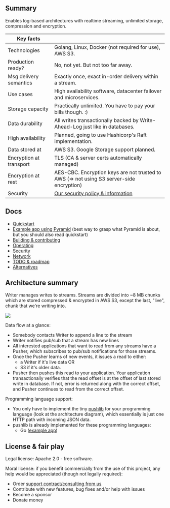 
Summary
-------

Enables log-based architectures with realtime streaming, unlimited storage, compression and encryption.

| Key facts               |                                                                                          |
|-------------------------|------------------------------------------------------------------------------------------|
| Technologies            | Golang, Linux, Docker (not required for use), AWS S3.                                    |
| Production ready?       | No, not yet. But not too far away.                                                       |
| Msg delivery semantics  | Exactly once, exact in-order delivery within a stream.                                   |
| Use cases               | High availability software, datacenter failover and microservices.                       |
| Storage capacity        | Practically unlimited. You have to pay your bills though. :)                             |
| Data durability         | All writes transactionally backed by Write-Ahead-Log just like in databases.             |
| High availability       | Planned, going to use Hashicorp's Raft implementation.                                   |
| Data stored at          | AWS S3. Google Storage support planned.                                                  |
| Encryption at transport | TLS (CA & server certs automatically managed)                                            |
| Encryption at rest      | AES-CBC. Encryption keys are not trusted to AWS (=> not using S3 server-side encryption) |
| Security                | [Our security policy & information](https://function61.com/security/)                    |


Docs
----

- [Quickstart](docs/quickstart.md)
- [Example app using Pyramid](https://github.com/function61/pyramid-exampleapp-go)
  (best way to grasp what Pyramid is about, but you should also read quickstart)
- [Building & contributing](docs/building-and-contributing.md)
- [Operating](docs/operating.md)
- [Security](docs/architecture/security.md)
- [Network](docs/architecture/network.md)
- [TODO & roadmap](docs/todo-roadmap.md)
- [Alternatives](docs/alternatives.md)


Architecture summary
--------------------

Writer manages writes to streams. Streams are divided into ~8 MB chunks which
are stored compressed & encrypted in AWS S3, except the last, "live", chunk that
we're writing into.

![](docs/architecture/diagram.png)

Data flow at a glance:

- Somebody contacts Writer to append a line to the stream
- Writer notifies pub/sub that a stream has new lines
- All interested applications that want to read from any streams have a Pusher,
  which subscribes to pub/sub notifications for those streams.
- Once the Pusher learns of new events, it issues a read to either:
	- a Writer if it's live data OR
	- S3 if it's older data.
- Pusher then pushes this read to your application. Your application transactionally
  verifies that the read offset is at the offset of last stored write in database.
  If not, error is returned along with the correct offset, and Pusher continues
  to read from the correct offset.

Programming language support:

- You only have to implement the tiny [pushlib](pusher/pushlib) for your
  programming language (look at the architecture diagram), which essentially is
  just one HTTP path with incoming JSON data.
- pushlib is already implemented for these programming languages:
	- Go ([example app](https://github.com/function61/pyramid-exampleapp-go))


License & fair play
-------------------

Legal license: Apache 2.0 - free software.

Moral license: if you benefit commercially from the use of this project, any help
would be appreciated (though not legally required):

- Order [support contract/consulting from us](https://function61.com/consulting/)
- Contribute with new features, bug fixes and/or help with issues
- Become a sponsor
- Donate money
